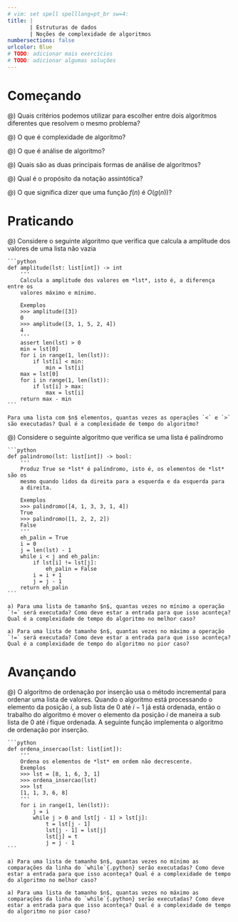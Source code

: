```yaml
---
# vim: set spell spelllang=pt_br sw=4:
title: |
       | Estruturas de dados
       | Noções de complexidade de algoritmos
numbersections: false
urlcolor: Blue
# TODO: adicionar mais exercícios
# TODO: adicionar algumas soluções
---
```


# Começando

@) Quais critérios podemos utilizar para escolher entre dois algoritmos diferentes que resolvem o mesmo problema?

@) O que é complexidade de algoritmo?

@) O que é análise de algoritmo?

@) Quais são as duas principais formas de análise de algoritmos?

@) Qual é o propósito da notação assintótica?

@) O que significa dizer que uma função $f(n)$ é $O(g(n))$?


# Praticando

@) Considere o seguinte algoritmo que verifica que calcula a amplitude dos valores de uma lista não vazia

    ```python
    def amplitude(lst: list[int]) -> int
        '''
        Calcula a amplitude dos valores em *lst*, isto é, a diferença entre os
        valores máximo e mínimo.

        Exemplos
        >>> amplitude([3])
        0
        >>> amplitude([3, 1, 5, 2, 4])
        4
        '''
        assert len(lst) > 0
        min = lst[0]
        for i in range(1, len(lst)):
            if lst[i] < min:
                min = lst[i]
        max = lst[0]
        for i in range(1, len(lst)):
            if lst[i] > max:
                max = lst[i]
        return max - min
    ```

    Para uma lista com $n$ elementos, quantas vezes as operações `<` e `>` são executadas? Qual é a complexidade de tempo do algoritmo?


@) Considere o seguinte algoritmo que verifica se uma lista é palíndromo

    ```python
    def palindromo(lst: list[int]) -> bool:
        '''
        Produz True se *lst* é palíndromo, isto é, os elementos de *lst* são os
        mesmo quando lidos da direita para a esquerda e da esquerda para
        a direita.

        Exemplos
        >>> palindromo([4, 1, 3, 3, 1, 4])
        True
        >>> palindromo([1, 2, 2, 2])
        False
        '''
        eh_palin = True
        i = 0
        j = len(lst) - 1
        while i < j and eh_palin:
            if lst[i] != lst[j]:
                eh_palin = False
            i = i + 1
            j = j - 1
        return eh_palin
    ```

    a) Para uma lista de tamanho $n$, quantas vezes no mínimo a operação `!=` será executada? Como deve estar a entrada para que isso aconteça? Qual é a complexidade de tempo do algoritmo no melhor caso?

    a) Para uma lista de tamanho $n$, quantas vezes no máximo a operação `!=` será executada? Como deve estar a entrada para que isso aconteça? Qual é a complexidade de tempo do algoritmo no pior caso?


# Avançando

@) O algoritmo de ordenação por inserção usa o método incremental para ordenar uma lista de valores. Quando o algoritmo está processando o elemento da posição $i$, a sub lista de 0 até $i - 1$ já está ordenada, então o trabalho do algoritmo é mover o elemento da posição $i$ de maneira a sub lista de 0 até $i$ fique ordenada. A seguinte função implementa o algoritmo de ordenação por inserção.

    ```python
    def ordena_insercao(lst: list[int]):
        '''
        Ordena os elementos de *lst* em ordem não decrescente.
        Exemplos
        >>> lst = [8, 1, 6, 3, 1]
        >>> ordena_insercao(lst)
        >>> lst
        [1, 1, 3, 6, 8]
        '''
        for i in range(1, len(lst)):
            j = i
            while j > 0 and lst[j - 1] > lst[j]:
                t = lst[j - 1]
                lst[j - 1] = lst[j]
                lst[j] = t
                j = j - 1
    ```

    a) Para uma lista de tamanho $n$, quantas vezes no mínimo as comparações da linha do `while`{.python} serão executadas? Como deve estar a entrada para que isso aconteça? Qual é a complexidade de tempo do algoritmo no melhor caso?

    a) Para uma lista de tamanho $n$, quantas vezes no máximo as comparações da linha do `while`{.python} serão executadas? Como deve estar a entrada para que isso aconteça? Qual é a complexidade de tempo do algoritmo no pior caso?
